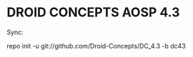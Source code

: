 DROID CONCEPTS AOSP 4.3
=======================

Sync:

  repo init -u git://github.com/Droid-Concepts/DC_4.3 -b dc43

